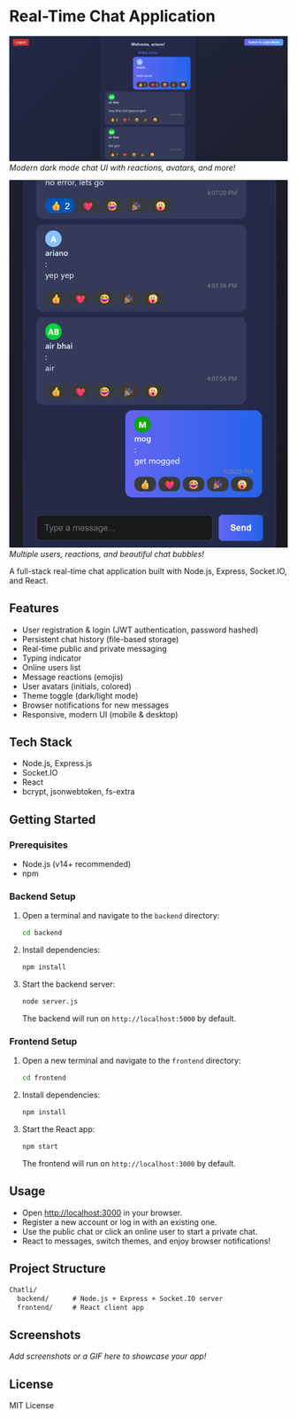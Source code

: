 # Real-Time Chat Application

![Chat App Screenshot](./screenshot.png)
*Modern dark mode chat UI with reactions, avatars, and more!*

![Chat App Screenshot 2](./screenshot2.png)
*Multiple users, reactions, and beautiful chat bubbles!*

A full-stack real-time chat application built with Node.js, Express, Socket.IO, and React.

## Features
- User registration & login (JWT authentication, password hashed)
- Persistent chat history (file-based storage)
- Real-time public and private messaging
- Typing indicator
- Online users list
- Message reactions (emojis)
- User avatars (initials, colored)
- Theme toggle (dark/light mode)
- Browser notifications for new messages
- Responsive, modern UI (mobile & desktop)

## Tech Stack
- Node.js, Express.js
- Socket.IO
- React
- bcrypt, jsonwebtoken, fs-extra

## Getting Started

### Prerequisites
- Node.js (v14+ recommended)
- npm

### Backend Setup
1. Open a terminal and navigate to the `backend` directory:
   ```bash
   cd backend
   ```
2. Install dependencies:
   ```bash
   npm install
   ```
3. Start the backend server:
   ```bash
   node server.js
   ```
   The backend will run on `http://localhost:5000` by default.

### Frontend Setup
1. Open a new terminal and navigate to the `frontend` directory:
   ```bash
   cd frontend
   ```
2. Install dependencies:
   ```bash
   npm install
   ```
3. Start the React app:
   ```bash
   npm start
   ```
   The frontend will run on `http://localhost:3000` by default.

## Usage
- Open [http://localhost:3000](http://localhost:3000) in your browser.
- Register a new account or log in with an existing one.
- Use the public chat or click an online user to start a private chat.
- React to messages, switch themes, and enjoy browser notifications!

## Project Structure
```
Chatli/
  backend/      # Node.js + Express + Socket.IO server
  frontend/     # React client app
```

## Screenshots
*Add screenshots or a GIF here to showcase your app!*

## License
MIT License
